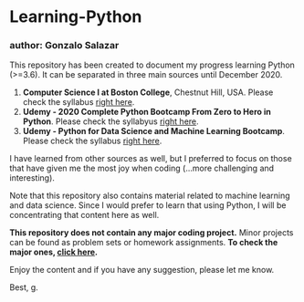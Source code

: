 # Learning-Python

### author: Gonzalo Salazar

This repository has been created to document my progress learning Python (>=3.6). It can be separated in three main sources until December 2020.

1. **Computer Science I at Boston College**, Chestnut Hill, USA. Please check the syllabus [right here](https://github.com/gonzalosc2/Learning-Python/blob/master/CS1_BostonCollege/CS1.Syllabus-Fall2020.pdf).
2. **Udemy - 2020 Complete Python Bootcamp From Zero to Hero in Python**. Please check the syllabyus [right here](https://www.udemy.com/course/complete-python-bootcamp/).
3. **Udemy - Python for Data Science and Machine Learning Bootcamp**. Please check the syllabus [right here](https://www.udemy.com/course/python-for-data-science-and-machine-learning-bootcamp/).

I have learned from other sources as well, but I preferred to focus on those that have given me the most joy when coding (...more challenging and interesting). 

Note that this repository also contains material related to machine learning and data science. Since I would prefer to learn that using Python, I will be concentrating that content here as well. 

__This repository does not contain any major coding project.__ Minor projects can be found as problem sets or homework assignments. __To check the major ones, [click here](https://github.com/gonzalosc2/Coding-Projects).__

Enjoy the content and if you have any suggestion, please let me know.

Best,
g.
